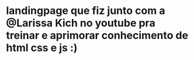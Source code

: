 # landingpage que fiz junto com a @Larissa Kich no youtube pra treinar e aprimorar conhecimento de html css e  js :)
 
